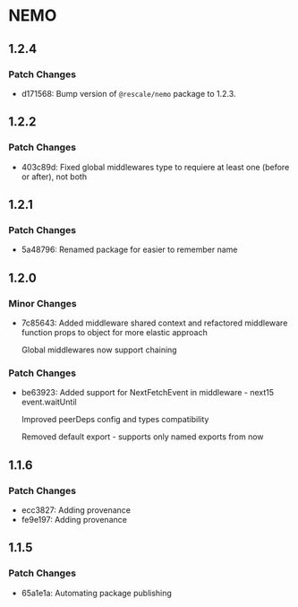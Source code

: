# NEMO

## 1.2.4

### Patch Changes

- d171568: Bump version of `@rescale/nemo` package to 1.2.3.

## 1.2.2

### Patch Changes

- 403c89d: Fixed global middlewares type to requiere at least one (before or after), not both

## 1.2.1

### Patch Changes

- 5a48796: Renamed package for easier to remember name

## 1.2.0

### Minor Changes

- 7c85643: Added middleware shared context and refactored middleware function props to object for more elastic approach

  Global middlewares now support chaining

### Patch Changes

- be63923: Added support for NextFetchEvent in middleware - next15 event.waitUntil

  Improved peerDeps config and types compatibility

  Removed default export - supports only named exports from now

## 1.1.6

### Patch Changes

- ecc3827: Adding provenance
- fe9e197: Adding provenance

## 1.1.5

### Patch Changes

- 65a1e1a: Automating package publishing
